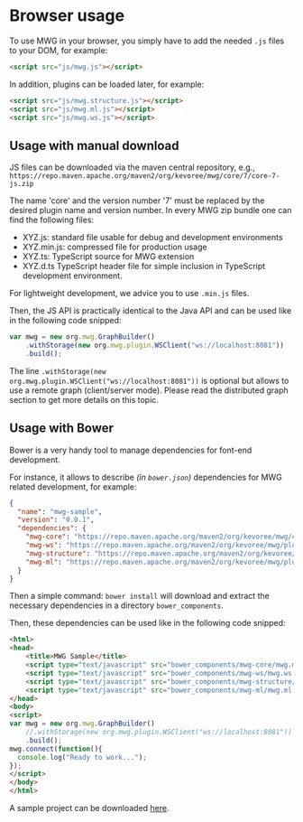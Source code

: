# Browser usage

To use MWG in your browser, you simply have to add the needed ```.js``` files to your DOM, for example:

``` html
<script src="js/mwg.js"></script>
```

In addition, plugins can be loaded later, for example:

``` html
<script src="js/mwg.structure.js"></script>
<script src="js/mwg.ml.js"></script>
<script src="js/mwg.ws.js"></script>
```

## Usage with manual download

JS files can be downloaded via the maven central repository, e.g., ```https://repo.maven.apache.org/maven2/org/kevoree/mwg/core/7/core-7-js.zip```

The name 'core' and the version number '7' must be replaced by the desired plugin name and version number.  In every MWG zip bundle one can find the following files:

- XYZ.js: standard file usable for debug and development environments 
- XYZ.min.js: compressed file for production usage
- XYZ.ts: TypeScript source for MWG extension
- XYZ.d.ts TypeScript header file for simple inclusion in TypeScript development environment.

For lightweight development, we advice you to use ```.min.js``` files.

Then, the JS API is practically identical to the Java API and can be used like in the following code snipped:

```js
var mwg = new org.mwg.GraphBuilder()
	.withStorage(new org.mwg.plugin.WSClient("ws://localhost:8081"))
	.build();
```
The line ```.withStorage(new org.mwg.plugin.WSClient("ws://localhost:8081"))``` is optional but allows to use a remote graph (client/server mode). Please read the distributed graph section to get more details on this topic.

## Usage with Bower

Bower is a very handy tool to manage dependencies for font-end development.

For instance, it allows to describe *(in ```bower.json```)* dependencies for MWG related development, for example:

```json
{
  "name": "mwg-sample",
  "version": "0.0.1",
  "dependencies": {
    "mwg-core": "https://repo.maven.apache.org/maven2/org/kevoree/mwg/core/7/core-7-js.zip",
    "mwg-ws": "https://repo.maven.apache.org/maven2/org/kevoree/mwg/plugins/websocket/7/websocket-7-js.zip",
    "mwg-structure": "https://repo.maven.apache.org/maven2/org/kevoree/mwg/plugins/structure/7/structure-7-js.zip",
    "mwg-ml": "https://repo.maven.apache.org/maven2/org/kevoree/mwg/plugins/ml/7/ml-7-js.zip"
  }
}
```

Then a simple command: ```bower install``` will download and extract the necessary dependencies in a directory ```bower_components```.

Then, these dependencies can be used like in the following code snipped:

``` html
<html>
<head>
    <title>MWG Sample</title>
    <script type="text/javascript" src="bower_components/mwg-core/mwg.min.js"></script>
    <script type="text/javascript" src="bower_components/mwg-ws/mwg.ws.min.js"></script>
    <script type="text/javascript" src="bower_components/mwg-structure/mwg.structure.min.js"></script>
    <script type="text/javascript" src="bower_components/mwg-ml/mwg.ml.min.js"></script>
</head>
<body>
<script>
var mwg = new org.mwg.GraphBuilder()
    //.withStorage(new org.mwg.plugin.WSClient("ws://localhost:8081"))
    .build();
mwg.connect(function(){
  console.log("Ready to work...");
});
</script>
</body>
</html>
```

A sample project can be downloaded [here](bower_mwg_sample.zip).